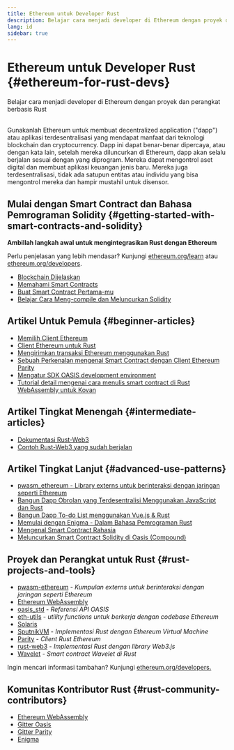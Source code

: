 ```yaml
---
title: Ethereum untuk Developer Rust
description: Belajar cara menjadi developer di Ethereum dengan proyek dan perangkat berbasis Rust
lang: id
sidebar: true
---
```


# Ethereum untuk Developer Rust {#ethereum-for-rust-devs}

<div class="featured">Belajar cara menjadi developer di Ethereum dengan proyek dan perangkat berbasis Rust</div><br/>

Gunakanlah Ethereum untuk membuat decentralized application ("dapp") atau aplikasi terdesentralisasi yang mendapat manfaat dari teknologi blockchain dan cryptocurrency. Dapp ini dapat benar-benar dipercaya, atau dengan kata lain, setelah mereka diluncurkan di Ethereum, dapp akan selalu berjalan sesuai dengan yang diprogram. Mereka dapat mengontrol aset digital dan membuat aplikasi keuangan jenis baru. Mereka juga terdesentralisasi, tidak ada satupun entitas atau individu yang bisa mengontrol mereka dan hampir mustahil untuk disensor.

## Mulai dengan Smart Contract dan Bahasa Pemrograman Solidity {#getting-started-with-smart-contracts-and-solidity}

**Ambillah langkah awal untuk mengintegrasikan Rust dengan Ethereum**

Perlu penjelasan yang lebih mendasar? Kunjungi [ethereum.org/learn](/id/learn/) atau [ethereum.org/developers](/id/developers/).

- [Blockchain Dijelaskan](https://kauri.io/article/d55684513211466da7f8cc03987607d5/blockchain-explained)
- [Memahami Smart Contracts](https://kauri.io/article/e4f66c6079e74a4a9b532148d3158188/ethereum-101-part-5-the-smart-contract)
- [Buat Smart Contract Pertama-mu](https://kauri.io/article/124b7db1d0cf4f47b414f8b13c9d66e2/remix-ide-your-first-smart-contract)
- [Belajar Cara Meng-compile dan Meluncurkan Solidity](https://kauri.io/article/973c5f54c4434bb1b0160cff8c695369/understanding-smart-contract-compilation-and-deployment)

## Artikel Untuk Pemula {#beginner-articles}

- [Memilih Client Ethereum](https://www.trufflesuite.com/docs/truffle/reference/choosing-an-ethereum-client)
- [Client Ethereum untuk Rust](https://wiki.parity.io/Setup)
- [Mengirimkan transaksi Ethereum menggunakan Rust](https://kauri.io/#collections/A%20Hackathon%20Survival%20Guide/sending-ethereum-transactions-with-rust/)
- [Sebuah Perkenalan mengenai Smart Contract dengan Client Ethereum Parity](https://wiki.parity.io/Smart-Contracts)
- [Mengatur SDK OASIS development environment](https://docs.oasis.dev/oasis-sdk/guide/getting-started)
- [Tutorial detail mengenai cara menulis smart contract di Rust WebAssembly untuk Kovan](https://github.com/paritytech/pwasm-tutorial)

## Artikel Tingkat Menengah {#intermediate-articles}

- [Dokumentasi Rust-Web3](https://tomusdrw.github.io/rust-web3/web3/index.html)
- [Contoh Rust-Web3 yang sudah berjalan](https://github.com/tomusdrw/rust-web3/blob/master/examples)

## Artikel Tingkat Lanjut {#advanced-use-patterns}

- [pwasm_ethereum - Library externs untuk berinteraksi dengan jaringan seperti Ethereum](https://github.com/openethereum/pwasm-ethereum)
- [Bangun Dapp Obrolan yang Terdesentralisi Menggunakan JavaScript dan Rust](https://medium.com/perlin-network/build-a-decentralized-chat-using-javascript-rust-webassembly-c775f8484b52)
- [Bangun Dapp To-do List menggunakan Vue.js & Rust](https://medium.com/@jjmace01/build-a-decentralized-todo-app-using-vue-js-rust-webassembly-5381a1895beb)
- [Memulai dengan Enigma - Dalam Bahasa Pemrograman Rust](https://blog.enigma.co/getting-started-with-discovery-the-rust-programming-language-4d1e0b06de15)
- [Mengenal Smart Contract Rahasia](https://blog.enigma.co/getting-started-with-enigma-an-intro-to-secret-contracts-cdba4fe501c2)
- [Meluncurkan Smart Contract Solidity di Oasis (Compound)](https://docs.oasis.dev/tutorials/deploy-solidity.html#deploy-using-truffle)

## Proyek dan Perangkat untuk Rust {#rust-projects-and-tools}

- [pwasm-ethereum](https://github.com/paritytech/pwasm-ethereum) - _Kumpulan externs untuk berinteraksi dengan jaringan seperti Ethereum_
- [Ethereum WebAssembly](https://ewasm.readthedocs.io/en/mkdocs/)
- [oasis_std](https://docs.rs/oasis-std/0.2.7/oasis_std/) - _Referensi API OASIS_
- [eth-utils](https://github.com/ethereum/eth-utils/) - _utility functions untuk berkerja dengan codebase Ethereum_
- [Solaris](https://github.com/paritytech/sol-rs)
- [SputnikVM](https://github.com/sorpaas/rust-evm) - _Implementasi Rust dengan Ethereum Virtual Machine_
- [Parity](https://github.com/paritytech/parity-ethereum) - _Client Rust Ethereum_
- [rust-web3](https://github.com/tomusdrw/rust-web3) - _Implementasi Rust dengan library Web3.js_
- [Wavelet](https://wavelet.perlin.net/docs/smart-contracts) - _Smart contract Wavelet di Rust_

Ingin mencari informasi tambahan? Kunjungi [ethereum.org/developers.](/id/developers/)

## Komunitas Kontributor Rust {#rust-community-contributors}

- [Ethereum WebAssembly](https://gitter.im/ewasm/Lobby)
- [Gitter Oasis](https://gitter.im/Oasis-official/Lobby)
- [Gitter Parity](https://gitter.im/paritytech/parity)
- [Enigma](https://discord.gg/SJK32GY)

